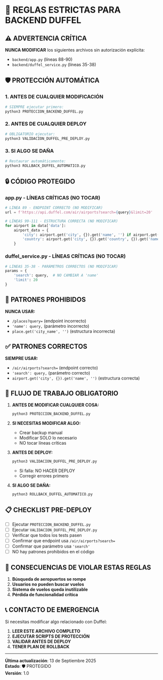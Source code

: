 # 🚨 REGLAS ESTRICTAS PARA BACKEND DUFFEL

## ⚠️ ADVERTENCIA CRÍTICA
**NUNCA MODIFICAR** los siguientes archivos sin autorización explícita:
- `backend/app.py` (líneas 88-90)
- `backend/duffel_service.py` (líneas 35-38)

## 🛡️ PROTECCIÓN AUTOMÁTICA

### 1. ANTES DE CUALQUIER MODIFICACIÓN
```bash
# SIEMPRE ejecutar primero:
python3 PROTECCION_BACKEND_DUFFEL.py
```

### 2. ANTES DE CUALQUIER DEPLOY
```bash
# OBLIGATORIO ejecutar:
python3 VALIDACION_DUFFEL_PRE_DEPLOY.py
```

### 3. SI ALGO SE DAÑA
```bash
# Restaurar automáticamente:
python3 ROLLBACK_DUFFEL_AUTOMATICO.py
```

## 🔒 CÓDIGO PROTEGIDO

### app.py - LÍNEAS CRÍTICAS (NO TOCAR)
```python
# LÍNEA 89 - ENDPOINT CORRECTO (NO MODIFICAR)
url = f'https://api.duffel.com/air/airports?search={query}&limit=20'

# LÍNEAS 99-111 - ESTRUCTURA CORRECTA (NO MODIFICAR)
for airport in data['data']:
    airport_data = {
        'city': airport.get('city', {}).get('name', '') if airport.get('city') else '',
        'country': airport.get('city', {}).get('country', {}).get('name', '') if airport.get('city') and airport.get('city', {}).get('country') else '',
    }
```

### duffel_service.py - LÍNEAS CRÍTICAS (NO TOCAR)
```python
# LÍNEAS 35-38 - PARÁMETROS CORRECTOS (NO MODIFICAR)
params = {
    'search': query,  # NO CAMBIAR A 'name'
    'limit': 20
}
```

## 🚫 PATRONES PROHIBIDOS

**NUNCA USAR:**
- `/places?query=` (endpoint incorrecto)
- `'name': query,` (parámetro incorrecto)
- `place.get('city_name', '')` (estructura incorrecta)

## ✅ PATRONES CORRECTOS

**SIEMPRE USAR:**
- `/air/airports?search=` (endpoint correcto)
- `'search': query,` (parámetro correcto)
- `airport.get('city', {}).get('name', '')` (estructura correcta)

## 🔄 FLUJO DE TRABAJO OBLIGATORIO

1. **ANTES DE MODIFICAR CUALQUIER COSA:**
   ```bash
   python3 PROTECCION_BACKEND_DUFFEL.py
   ```

2. **SI NECESITAS MODIFICAR ALGO:**
   - Crear backup manual
   - Modificar SOLO lo necesario
   - NO tocar líneas críticas

3. **ANTES DE DEPLOY:**
   ```bash
   python3 VALIDACION_DUFFEL_PRE_DEPLOY.py
   ```
   - Si falla: NO HACER DEPLOY
   - Corregir errores primero

4. **SI ALGO SE DAÑA:**
   ```bash
   python3 ROLLBACK_DUFFEL_AUTOMATICO.py
   ```

## 📋 CHECKLIST PRE-DEPLOY

- [ ] Ejecutar `PROTECCION_BACKEND_DUFFEL.py`
- [ ] Ejecutar `VALIDACION_DUFFEL_PRE_DEPLOY.py`
- [ ] Verificar que todos los tests pasen
- [ ] Confirmar que endpoint usa `/air/airports?search=`
- [ ] Confirmar que parámetro usa `'search'`
- [ ] NO hay patrones prohibidos en el código

## 🚨 CONSECUENCIAS DE VIOLAR ESTAS REGLAS

1. **Búsqueda de aeropuertos se rompe**
2. **Usuarios no pueden buscar vuelos**
3. **Sistema de vuelos queda inutilizable**
4. **Pérdida de funcionalidad crítica**

## 📞 CONTACTO DE EMERGENCIA

Si necesitas modificar algo relacionado con Duffel:
1. **LEER ESTE ARCHIVO COMPLETO**
2. **EJECUTAR SCRIPTS DE PROTECCIÓN**
3. **VALIDAR ANTES DE DEPLOY**
4. **TENER PLAN DE ROLLBACK**

---
**Última actualización**: 13 de Septiembre 2025  
**Estado**: 🛡️ PROTEGIDO  
**Versión**: 1.0
